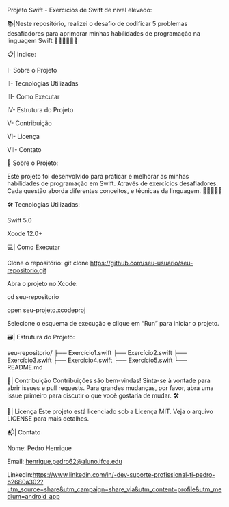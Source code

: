 Projeto Swift - Exercícios de Swift de nível elevado: 

📚|Neste repositório, realizei o desafio de codificar 5 problemas desafiadores para aprimorar minhas habilidades de 
programação na linguagem Swift 👩🏽‍💻🚀✨💡

📋| Índice: 

I- Sobre o Projeto

II- Tecnologias Utilizadas

III- Como Executar

IV- Estrutura do Projeto

V- Contribuição

VI- Licença

VII- Contato

📖 Sobre o Projeto: 

Este projeto foi desenvolvido para praticar e melhorar as minhas habilidades de programação em Swift. Através de exercícios 
desafiadores. Cada questão aborda diferentes conceitos, e técnicas da linguagem. 👩🏽‍💻🌐📒

🛠️ Tecnologias Utilizadas:

Swift 5.0

Xcode 12.0+

💻| Como Executar

Clone o repositório:
git clone
 https://github.com/seu-usuario/seu-repositorio.git

Abra o projeto no Xcode:

cd seu-repositorio

open seu-projeto.xcodeproj

Selecione o esquema de execução e clique em “Run” para iniciar o projeto.

🗃️| Estrutura do Projeto:

seu-repositorio/
├── Exercício1.swift
├── Exercício2.swift
├── Exercício3.swift
├── Exercício4.swift
├── Exercício5.swift
└── README.md

👥| Contribuição
Contribuições são bem-vindas! Sinta-se à vontade para abrir issues e pull requests. Para grandes mudanças, por favor, abra uma issue primeiro para discutir o que você gostaria de mudar. 🛠️

📜| Licença
Este projeto está licenciado sob a Licença MIT. Veja o arquivo LICENSE para mais detalhes.

📬| Contato

Nome: Pedro Henrique 

Email: henrique.pedro62@aluno.ifce.edu

LinkedIn:https://www.linkedin.com/in/-dev-suporte-profissional-ti-pedro-b2680a302?utm_source=share&utm_campaign=share_via&utm_content=profile&utm_medium=android_app
